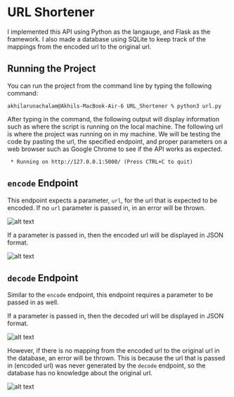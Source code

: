 # URL Shortener
I implemented this API using Python as the langauge, and Flask as the
framework. I also made a database using SQLite to keep track of the mappings
from the encoded url to the original url.

## Running the Project
You can run the project from the command line by typing the following command:

```console
akhilarunachalam@Akhils-MacBook-Air-6 URL_Shortener % python3 url.py
```

After typing in the command, the following output will display information such
as where the script is running on the local machine. The following url is where 
the project was running on in my machine. We will be testing the code by 
pasting the url, the specified endpoint, and proper parameters on a web browser 
such as Google Chrome to see if the API works as expected.

```console
 * Running on http://127.0.0.1:5000/ (Press CTRL+C to quit)
```

## `encode` Endpoint
This endpoint expects a parameter, `url`, for the url that is expected to be
encoded. If no `url` parameter is passed in, in an error will be thrown.

![alt text](https://github.com/akhiller30/Url_shortener/blob/main/Images/No_parameter.png "No Url Parameter")

If a parameter is passed in, then the encoded url will be displayed in JSON
format.

![alt text](https://github.com/akhiller30/Url_shortener/blob/main/Images/Encode.png "Encode success")

## `decode` Endpoint
Similar to the `encode` endpoint, this endpoint requires a parameter to be 
passed in as well.

If a parameter is passed in, then the decoded url will be displayed in JSON
format.

![alt text](https://github.com/akhiller30/Url_shortener/blob/main/Images/Decode.png "Decode success")

However, if there is no mapping from the encoded url to the original url in the
database, an error will be thrown. This is because the url that is passed in 
(encoded url) was never generated by the `decode` endpoint, so the database has
no knowledge about the original url.

![alt text](https://github.com/akhiller30/Url_shortener/blob/main/Images/No_mapping.png "No Mapping Exists")
